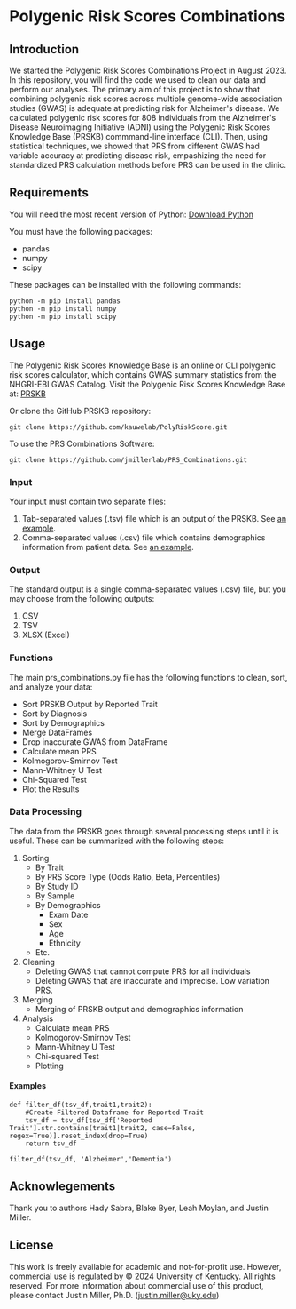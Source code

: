 # Polygenic Risk Scores Combinations

## Introduction
We started the Polygenic Risk Scores Combinations Project in August 2023. In this repository, you will find the code we used to clean our data and perform our analyses. The primary aim of this project is to show that combining polygenic risk scores across multiple genome-wide association studies (GWAS) is adequate at predicting risk for Alzheimer's disease.
We calculated polygenic risk scores for 808 individuals from the Alzheimer's Disease Neuroimaging Initiative (ADNI) using the Polygenic Risk Scores Knowledge Base (PRSKB) commmand-line interface (CLI). Then, using statistical techniques, we showed that PRS from different GWAS had variable accuracy at predicting disease risk, empashizing the need for standardized PRS calculation methods before PRS can be used in the clinic.

## Requirements
You will need the most recent version of Python: [Download Python](https://www.python.org/downloads/)

You must have the following packages:
- pandas
- numpy
- scipy

These packages can be installed with the following commands:
```
python -m pip install pandas
python -m pip install numpy
python -m pip install scipy
```
## Usage
The Polygenic Risk Scores Knowledge Base is an online or CLI polygenic risk scores calculator, which contains GWAS summary statistics from the NHGRI-EBI GWAS Catalog.
Visit the Polygenic Risk Scores Knowledge Base at: [PRSKB](https://prs.byu.edu/)

Or clone the GitHub PRSKB repository:

``` git clone https://github.com/kauwelab/PolyRiskScore.git ```

To use the PRS Combinations Software:

``` git clone https://github.com/jmillerlab/PRS_Combinations.git ```

### Input
Your input must contain two separate files:
1. Tab-separated values (.tsv) file which is an output of the PRSKB. See [an example](Examples/PRSKB).
2. Comma-separated values (.csv) file which contains demographics information from patient data. See [an example](Examples/).

### Output
The standard output is a single comma-separated values (.csv) file, but you may choose from the following outputs:
1. CSV
2. TSV
3. XLSX (Excel)

### Functions

The main prs_combinations.py file has the following functions to clean, sort, and analyze your data:
- Sort PRSKB Output by Reported Trait
- Sort by Diagnosis
- Sort by Demographics
- Merge DataFrames
- Drop inaccurate GWAS from DataFrame
- Calculate mean PRS
- Kolmogorov-Smirnov Test
- Mann-Whitney U Test
- Chi-Squared Test
- Plot the Results

### Data Processing
The data from the PRSKB goes through several processing steps until it is useful. These can be summarized with the following steps:
1. Sorting
    - By Trait
    - By PRS Score Type (Odds Ratio, Beta, Percentiles)
    - By Study ID
    - By Sample
    - By Demographics
        - Exam Date
        - Sex
        - Age
        - Ethnicity 
    - Etc.
2. Cleaning
    - Deleting GWAS that cannot compute PRS for all individuals
    - Deleting GWAS that are inaccurate and imprecise. Low variation PRS.
4. Merging
   - Merging of PRSKB output and demographics information
5. Analysis
   - Calculate mean PRS
   - Kolmogorov-Smirnov Test
   - Mann-Whitney U Test
   - Chi-squared Test
   - Plotting

#### Examples

```
def filter_df(tsv_df,trait1,trait2):
    #Create Filtered Dataframe for Reported Trait
    tsv_df = tsv_df[tsv_df['Reported Trait'].str.contains(trait1|trait2, case=False, regex=True)].reset_index(drop=True)
    return tsv_df

filter_df(tsv_df, 'Alzheimer','Dementia')
```

## Acknowlegements
Thank you to authors Hady Sabra, Blake Byer, Leah Moylan, and Justin Miller.

## License
This work is freely available for academic and not-for-profit use. However, commercial use is regulated by © 2024 University of Kentucky. All rights reserved. For more information about commercial use of this product, please contact Justin Miller, Ph.D. (justin.miller@uky.edu)

